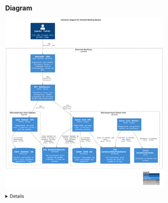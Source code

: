 ## Diagram

![Container](./container.svg)
<summary>
<details>
<code>
@startuml
!include https://raw.githubusercontent.com/plantuml-stdlib/C4-PlantUML/master/C4_Container.puml
' uncomment the following line and comment the first to use locally
' !include C4_Container.puml

' LAYOUT_TOP_DOWN()
' LAYOUT_AS_SKETCH()
LAYOUT_WITH_LEGEND()

title Container diagram for Internet Banking System

Person(player, Jogador Padrão, "Criar salas de jogos, inicia partidas e joga.")

System_Boundary(c1, "Internet Banking") {
    Container(gameFront, "Aplicação Web", "PWA, Javascript, Bootstrap", "Responsavel pela inteface de usuário. Realiza a integração com os microsserviços através do BFF.")
    Container(BFF, "BFF Middleware", "Python, Django", "Providência acesso aos microserviços, facilita composição de chamadas de api e atua como proxy.")
    
    System_Boundary(usm, "Microsserviço User Session") {
        Container(userSession, "User Session API", "Python, Django", "Responsável por criar, listar, e gerências acesso á salas de partidas.")
        ContainerDb(userSessionDB, "USER SESSION DB", "Postgresql", "Registra informações de salas e jogos / jogadores relacionados a sala.")
    }

    System_Boundary(gm, "Microsserviços Game Core") {
        Container(gameCore, "Game Core API", "Python, Django", "Responsável por criar, listar, armazenar e gerências partidas.")
        Container(gameCoreWorker, "Game Core Worker", "Python, Django", "Responsável por gerência partidas em andamento.")
        Container(gameCoreMessage, "Fila GameCoreRealTimeGame", "RabbitMQ", "Fila responsável pelos eventos de ações de jogadores no jogo.")
        Container(gameCoreBuffer, "Cache GameCoreFrames", "Redis", "Armazena os Frames das partidas.")
        ContainerDb(gameCoreDB, "GAME CORE DB", "Postgresql", "Registra informações dos jogos e pontuação dos jogadores.")
    }

    Container(gameCoreToUserSession, "Fila GameCoreResults", "RabbitMQ", "Fila responsável pelos eventos de partida finalizada e criação de partidas.")
}

Rel(player, gameFront, "Usa", "Navegador Web")
Rel(gameFront, BFF, "Usa", "JSON/HTTPS, WebSocket")

Rel(BFF, userSession, "Usa", "JSON/HTTPS")
Rel(userSession, userSessionDB, "le e escreve informações", "async, HTTPS")
Rel(userSession, gameCoreToUserSession, "Envia eventos de criação e partida e consome partidas finalizadas.", "async, HTTPS")
Rel(gameCore, gameCoreToUserSession, "Consume eventos de criação e partida e envia partidas finalizadas.", "async, HTTPS") 

Rel(BFF, gameCore, "Usa", "JSON/HTTPS, WebSockets")
Rel(gameCoreWorker, gameCoreMessage, "Consome os eventos das ações.", "Async, HTTPS")
Rel(gameCoreWorker, gameCoreBuffer, "Armazena e Consome", "Async, HTTPS")
Rel(gameCore, gameCoreMessage, "Envia os eventos das ações.", "Async, HTTPS")
Rel(gameCore, gameCoreDB, "le e escreve informações", "async, HTTPS")
@enduml
</code>
</details>
</summary>